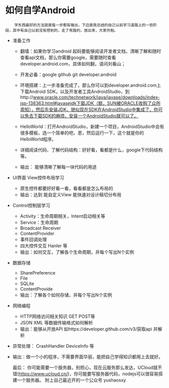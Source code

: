 # 如何自学Android

        学东西最好的方法就是每一步都有输出，下边是我总结的自己以前学习道路上的一些阶段，其中有自己以前没有想到的，走了弯路的，放出来，大家共勉。

-  准备工作
    - 翻墙：如果你学习android 起码要能够阅读开发者文档，清晰了解和随时查看api文档，那么你需要google，需要随时查看developer.android.com，具体如何翻，请问刘看山；
    - 开发必备：google github git developer.android

    - 环境搭建：上一步准备完成了，那么你可以到developer.android.com上下载Android SDK，以及开发者工具AndroidStudio，到http://www.oracle.com/technetwork/java/javase/downloads/index-jsp-138363.html#javasejdk下载JDK（额，SUN被ORACLE收购了众所周知），然后先安装JDK，貌似现在SDK在AndroidStudio中集成了，你可以免去下载SDK的麻烦，安装一个AndroidStudio就可以了。
    - HelloWorld：打开AndroidStudio，新建一个项目，AndroidStudio中会有很多模板，选一个简单的吧，恩，然后运行一下，这个就是你的HelloWorld程序。
    - 详细阅读代码、了解代码结构：好好看，看都是什么，google下代码结构等。
    - 输出： 能够清晰了解每一块代码的用途
- UI界面 View控件布局学习
    - 原生控件都要好好看一看，看看都是怎么布局的
    - 输出：达到 能自定义View 能快速对设计稿切分布局
- Control控制层学习
    - Activity：生命周期相关，Intent启动相关等
    - Service：生命周期
    - Broadcast Receiver
    - ContentProvider
    - 事件回调处理
    - 四大控件交互 Hanler 等
    - 输出：如何交互，了解各个生命周期，并每个写出N个实例

- 数据存储
    - SharePreference
    - File
    - SQLite
    - ContentProvide
    - 输出：了解各个如何存储，并每个写出N个实例
- 网络编程
    - HTTP网络访问相关知识 GET POST等
    - JSON XML 等数据传输格式如何解析
    - 输出：能够从开放API 如https://developer.github.com/v3/获取api 并解析

- 异常处理： CrashHandler DeviceInfo 等
- 输出：做一个小的程序，不需要界面华丽，能把自己学得知识都用上去就好。


     最后：
     你可能需要一个服务器，别担心，现在云服务那么发达，UCloud就不错(https://www.ucloud.cn/)，你可能要写服务器代码，nodejs可以很容易搭建一个服务器。
     附上自己最近开的一个公众号 yushaosxy
